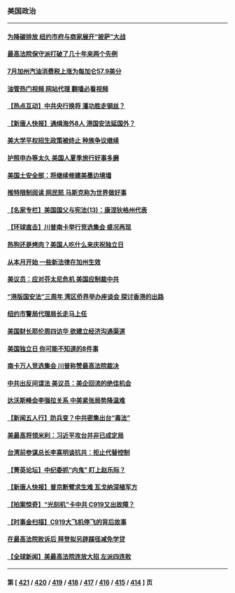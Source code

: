 ### 美国政治
---
#### [为降碳排放 纽约市府与商家展开“披萨”大战](../../pages/ncid1078159/n14027843.md?07041245) 
#### [最高法院保守派打破了几十年来两个先例](../../pages/ncid1078159/n14026935.md?07041245) 
#### [7月加州汽油消费税上涨为每加仑57.9美分](../../pages/ncid1078159/n14027746.md?07041245) 
#### [油管热门视频 网站代理 翻墙必看视频](http://138.2.39.72:81/youtube.html?epic-marker?07041245)
#### [【热点互动】中共央行换将 潘功胜走钢丝？](../../pages/ncid1078159/n14027610.md?07041245) 
#### [【新唐人快报】通缉海外8人 港国安法延国外？](../../pages/ncid1078159/n14027705.md?07041245) 
#### [美大学平权招生政策被终止 种族争议继续](../../pages/ncid1078159/n14027587.md?07041245) 
#### [护照申办等太久 美国人夏季旅行好事多磨](../../pages/ncid1078159/n14027590.md?07041245) 
#### [美国土安全部：将继续修建美墨边境墙](../../pages/ncid1078159/n14027561.md?07041245) 
#### [推特限制阅读 网民怒 马斯克称为世界做好事](../../pages/ncid1078159/n14027405.md?07041245) 
#### [【名家专栏】美国国父与宪法(13)：康涅狄格州代表](../../pages/ncid1078159/n14026346.md?07041245) 
#### [【环球直击】川普南卡举行竞选集会 盛况再现](../../pages/ncid1078159/n14027300.md?07041245) 
#### [热狗还是烤肉？美国人吃什么来庆祝独立日](../../pages/ncid1078159/n14027283.md?07041245) 
#### [从本月开始 一些新法律在加州生效](../../pages/ncid1078159/n14027214.md?07041245) 
#### [美议员：应对芬太尼危机 美国应制裁中共](../../pages/ncid1078159/n14027145.md?07041245) 
#### [“港版国安法”三周年 湾区侨界举办座谈会 探讨香港的出路](../../pages/ncid1078159/n14027178.md?07041245) 
#### [纽约市警局代理局长走马上任](../../pages/ncid1078159/n14027091.md?07041245) 
#### [美国财长耶伦周四访华 欲建立经济沟通渠道](../../pages/ncid1078159/n14027039.md?07041245) 
#### [美国独立日 你可能不知道的8件事](../../pages/ncid1078159/n14026999.md?07041245) 
#### [南卡万人竞选集会 川普称赞最高法院裁决](../../pages/ncid1078159/n14026851.md?07041245) 
#### [中共出反间谍法 美议员：美企回流的绝佳机会](../../pages/ncid1078159/n14026794.md?07041245) 
#### [达沃斯峰会李强拉关系 中美紧张局势降温难](../../pages/ncid1078159/n14026577.md?07041245) 
#### [【新闻五人行】防兵变？中共密集出台“毒法”](../../pages/ncid1078159/n14026427.md?07041245) 
#### [美最高将领米利：习近平攻台并非已成定局](../../pages/ncid1078159/n14026362.md?07041245) 
#### [台湾前参谋总长李喜明谈抗共：拒止代替控制](../../pages/ncid1078159/n14026531.md?07041245) 
#### [【菁英论坛】中纪委抓“内鬼” 盯上赵乐际？](../../pages/ncid1078159/n14026480.md?07041245) 
#### [【新唐人快报】普京断臂求生难 瓦戈纳深植军方](../../pages/ncid1078159/n14026462.md?07041245) 
#### [【拍案惊奇】“光刻机”卡中共 C919又出故障？](../../pages/ncid1078159/n14026333.md?07041245) 
#### [【时事金扫描】C919大飞机停飞的背后故事](../../pages/ncid1078159/n14026421.md?07041245) 
#### [在最高法院败诉后 拜登拟另辟蹊径减免学贷](../../pages/ncid1078159/n14026328.md?07041245) 
#### [【全球新闻】美最高法院连放大招 左派四连败](../../pages/ncid1078159/n14026225.md?07041245) 

---
#### 第 [ [421](./421.md?07041245) / [420](./420.md?07041245) / [419](./419.md?07041245) / [418](./418.md?07041245) / [417](./417.md?07041245) / [416](./416.md?07041245) / [415](./415.md?07041245) / [414](./414.md?07041245) ] 页
